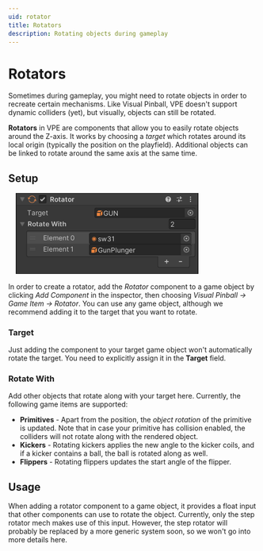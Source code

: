 ```yaml
---
uid: rotator
title: Rotators
description: Rotating objects during gameplay
---
```


# Rotators

Sometimes during gameplay, you might need to rotate objects in order to recreate certain mechanisms. Like Visual Pinball, VPE doesn't support dynamic colliders (yet), but visually, objects can still be rotated.

**Rotators** in VPE are components that allow you to easily rotate objects around the Z-axis. It works by choosing a *target* which rotates around its local origin (typically the position on the playfield). Additional objects can be linked to rotate around the same axis at the same time.

## Setup

<img src="rotator-inspector.png" width="369" alt="Rotator Inspector" class="img-responsive pull-right" style="margin-left: 15px"/>

In order to create a rotator, add the *Rotator* component to a game object by clicking *Add Component* in the inspector, then choosing *Visual Pinball -> Game Item -> Rotator*. You can use any game object, although we recommend adding it to the target that you want to rotate.

### Target

Just adding the component to your target game object won't automatically rotate the target. You need to explicitly assign it in the **Target** field.

### Rotate With

Add other objects that rotate along with your target here. Currently, the following game items are supported:

- **Primitives** - Apart from the position, the *object rotation* of the primitive is updated. Note that in case your primitive has collision enabled, the colliders will not rotate along with the rendered object.
- **Kickers** - Rotating kickers applies the new angle to the kicker coils, and if a kicker contains a ball, the ball is rotated along as well.
- **Flippers** - Rotating flippers updates the start angle of the flipper.

## Usage

When adding a rotator component to a game object, it provides a float input that other components can use to rotate the object. Currently, only the step rotator mech makes use of this input. However, the step rotator will probably be replaced by a more generic system soon, so we won't go into more details here.